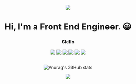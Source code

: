 
<div align='center'>
<img src="https://capsule-render.vercel.app/api?type=waving&color=auto&height=300&section=header%20render&fontSize=90&text=Daehwan's%20Github" />

  
  #  Hi, I'm a Front End Engineer. 😀
  
  ### Skills
  
  <img src="https://img.shields.io/badge/HTML5-orange?style=flat&logo=html5&logoColor=white"/>
  <img src="https://img.shields.io/badge/CSS3-lightblue?style=flat&logo=css3&logoColor=white"/>
  <img src="https://img.shields.io/badge/Javascript-yellow?style=flat&logo=javascript&logoColor=white"/>
  <img src="https://img.shields.io/badge/Typescript-blue?style=flat&logo=typescript&logoColor=white"/>
  <img src="https://img.shields.io/badge/React-skyblue?style=flat&logo=react&logoColor=white"/>
  <img src="https://img.shields.io/badge/ReactNative-blue?style=flat&logo=react&logoColor=white"/>

  
  <br/>
  <br/>
  

  ![Anurag's GitHub stats](https://github-readme-stats.vercel.app/api?username=daehwan2&show_icons=true&theme=radical)



<img src="https://capsule-render.vercel.app/api?type=wave&color=auto&height=200&section=footer&text=%20%20%20&fontSize=90)" />


  </div>
